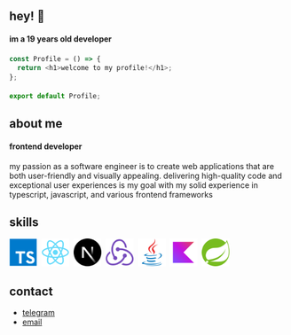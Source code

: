 ## hey! 👋

#### im a 19 years old developer

```typescript
const Profile = () => {
  return <h1>welcome to my profile!</h1>;
};

export default Profile;
```

## about me

#### frontend developer

my passion as a software engineer is to create web applications that are both user-friendly and visually appealing. delivering high-quality code and exceptional user experiences is my goal with my solid experience in typescript, javascript, and various frontend frameworks

## skills

<p>
<a href="https://www.typescriptlang.org/"><img src="https://github.com/devicons/devicon/blob/master/icons/typescript/typescript-original.svg" title="Typescript" alt="Typescript" width="50" height="50"/></a>&nbsp;
<a href="https://react.dev/"><img src="https://github.com/devicons/devicon/blob/master/icons/react/react-original.svg" title="React" alt="React" width="50" height="50"/></a>&nbsp;
<a href="https://nextjs.org/"><img src="https://github.com/devicons/devicon/blob/master/icons/nextjs/nextjs-original.svg" title="Next" alt="Next" width="50" height="50"/></a>&nbsp;
<a href="https://redux.js.org/"><img src="https://github.com/devicons/devicon/blob/master/icons/redux/redux-original.svg" title="Redux" alt="Redux" width="50" height="50"/></a>&nbsp;
<a href="https://www.java.com/"><img src="https://github.com/devicons/devicon/blob/master/icons/java/java-original.svg" title="Java" alt="Java " width="50" height="50"/></a>&nbsp;
<a href="https://kotlinlang.org/"><img src="https://github.com/devicons/devicon/blob/master/icons/kotlin/kotlin-original.svg" title="Kotlin" alt="Kotlin" width="50" height="50"/></a>&nbsp;
<a href="https://spring.io/"><img src="https://github.com/devicons/devicon/blob/master/icons/spring/spring-original.svg"  title="Spring" alt="Spring" width="50" height="50"/></a>&nbsp;
</p>

## contact

- [telegram](https://t.me/xennaska)
- [email](mailto:vanya.tar@gmail.com)
